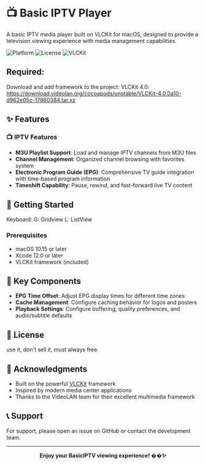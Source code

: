 # 📺 Basic IPTV Player

A basic IPTV media player built on VLCKit for macOS, designed to provide a television viewing experience with media management capabilities.

![Platform](https://img.shields.io/badge/platform-macOS-blue)
![License](https://img.shields.io/badge/license-GPL-green)
![VLCKit](https://img.shields.io/badge/powered%20by-VLCKit-orange)

## Required:
Download and add framework to the project:
VLCKit 4.0: https://download.videolan.org/cocoapods/unstable/VLCKit-4.0.0a10-d962e05c-17860384.tar.xz

## ✨ Features


### 📺 **IPTV Features**
- **M3U Playlist Support**: Load and manage IPTV channels from M3U files
- **Channel Management**: Organized channel browsing with favorites system
- **Electronic Program Guide (EPG)**: Comprehensive TV guide integration with time-based program information
- **Timeshift Capability**: Pause, rewind, and fast-forward live TV content


## 🚀 Getting Started

Keyboard:
G: Gridview 
L: ListView

### Prerequisites
- macOS 10.15 or later
- Xcode 12.0 or later
- VLCKit framework (included)


## 🎯 Key Components

- **EPG Time Offset**: Adjust EPG display times for different time zones
- **Cache Management**: Configure caching behavior for logos and posters
- **Playback Settings**: Configure buffering, quality preferences, and audio/subtitle defaults


## 📄 License

use it, don't sell it, must always free.

## 🙏 Acknowledgments

- Built on the powerful [VLCKit](https://github.com/videolan/vlckit) framework
- Inspired by modern media center applications
- Thanks to the VideoLAN team for their excellent multimedia framework

## 📞 Support

For support, please open an issue on GitHub or contact the development team.

---

<div align="center">
  <strong>Enjoy your BasicIPTV viewing experience! ��✨</strong>
</div> 